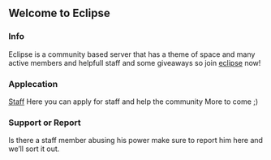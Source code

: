 ## Welcome to Eclipse

### Info

Eclipse is a community based server that has a theme of space and many active members and helpfull staff and some giveaways so join [eclipse](https://discord.gg/uDEAwBQUME) now!

### Applecation

[Staff](https://forms.gle/iN4X6VkZbUywT7Jm9https://forms.gle/iN4X6VkZbUywT7Jm9) Here you can apply for staff and help the community
More to come ;)

### Support or Report

 Is there a staff member abusing his power make sure to report him here []() and we’ll sort it out.
